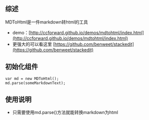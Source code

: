 ## 综述

MDToHtml是一件markdown转html的工具

* demo：[http://ccforward.github.io/demos/mdtohtml/index.html](http://ccforward.github.io/demos/mdtohtml/index.html)
* 更强大的可以看这里  [https://github.com/benweet/stackedit](https://github.com/benweet/stackedit)

## 初始化组件
	var md = new MDToHtml();
	md.parse(someMarkdownText);


## 使用说明
* 只需要使用md.parse()方法就能转换markdown为html